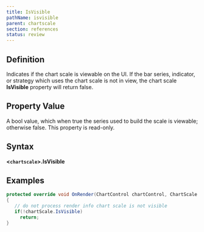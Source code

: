 ```yaml
---
title: IsVisible
pathName: isvisible
parent: chartscale
section: references
status: review
---
```


## Definition

Indicates if the chart scale is viewable on the UI. If the bar series, indicator, or strategy which uses the chart scale is not in view, the chart scale **IsVisible** property will return false.

## Property Value

A bool value, which when true the series used to build the scale is viewable; otherwise false. This property is read-only.

## Syntax

**<`chartscale`>.IsVisible**

## Examples

```csharp
protected override void OnRender(ChartControl chartControl, ChartScale chartScale)
{         
   // do not process render info chart scale is not visible
   if(!chartScale.IsVisible)
     return;
}
```

